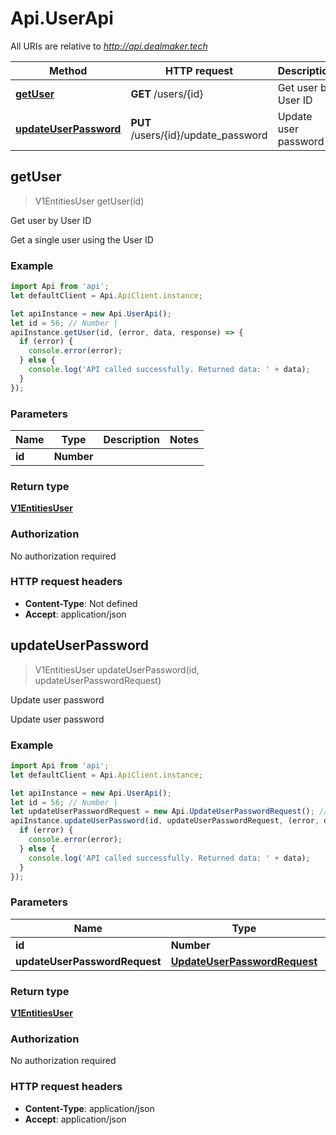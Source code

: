 # Api.UserApi

All URIs are relative to *http://api.dealmaker.tech*

Method | HTTP request | Description
------------- | ------------- | -------------
[**getUser**](UserApi.md#getUser) | **GET** /users/{id} | Get user by User ID
[**updateUserPassword**](UserApi.md#updateUserPassword) | **PUT** /users/{id}/update_password | Update user password



## getUser

> V1EntitiesUser getUser(id)

Get user by User ID

Get a single user using the User ID

### Example

```javascript
import Api from 'api';
let defaultClient = Api.ApiClient.instance;

let apiInstance = new Api.UserApi();
let id = 56; // Number | 
apiInstance.getUser(id, (error, data, response) => {
  if (error) {
    console.error(error);
  } else {
    console.log('API called successfully. Returned data: ' + data);
  }
});
```

### Parameters


Name | Type | Description  | Notes
------------- | ------------- | ------------- | -------------
 **id** | **Number**|  | 

### Return type

[**V1EntitiesUser**](V1EntitiesUser.md)

### Authorization

No authorization required

### HTTP request headers

- **Content-Type**: Not defined
- **Accept**: application/json


## updateUserPassword

> V1EntitiesUser updateUserPassword(id, updateUserPasswordRequest)

Update user password

Update user password

### Example

```javascript
import Api from 'api';
let defaultClient = Api.ApiClient.instance;

let apiInstance = new Api.UserApi();
let id = 56; // Number | 
let updateUserPasswordRequest = new Api.UpdateUserPasswordRequest(); // UpdateUserPasswordRequest | 
apiInstance.updateUserPassword(id, updateUserPasswordRequest, (error, data, response) => {
  if (error) {
    console.error(error);
  } else {
    console.log('API called successfully. Returned data: ' + data);
  }
});
```

### Parameters


Name | Type | Description  | Notes
------------- | ------------- | ------------- | -------------
 **id** | **Number**|  | 
 **updateUserPasswordRequest** | [**UpdateUserPasswordRequest**](UpdateUserPasswordRequest.md)|  | 

### Return type

[**V1EntitiesUser**](V1EntitiesUser.md)

### Authorization

No authorization required

### HTTP request headers

- **Content-Type**: application/json
- **Accept**: application/json

